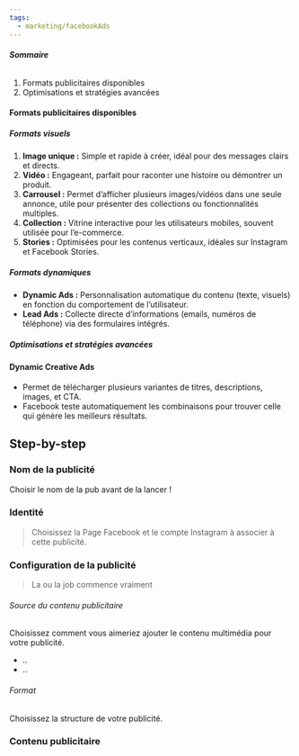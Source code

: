 ```yaml
---
tags:
  - marketing/facebookAds
---
```

###### **Sommaire**
1. Formats publicitaires disponibles
3. Optimisations et stratégies avancées


#### **Formats publicitaires disponibles**

##### **Formats visuels**

1. **Image unique :** Simple et rapide à créer, idéal pour des messages clairs et directs.
2. **Vidéo :** Engageant, parfait pour raconter une histoire ou démontrer un produit.
3. **Carrousel :** Permet d’afficher plusieurs images/vidéos dans une seule annonce, utile pour présenter des collections ou fonctionnalités multiples.
4. **Collection :** Vitrine interactive pour les utilisateurs mobiles, souvent utilisée pour l’e-commerce.
5. **Stories :** Optimisées pour les contenus verticaux, idéales sur Instagram et Facebook Stories.

##### **Formats dynamiques**

- **Dynamic Ads :** Personnalisation automatique du contenu (texte, visuels) en fonction du comportement de l’utilisateur.
- **Lead Ads :** Collecte directe d’informations (emails, numéros de téléphone) via des formulaires intégrés.

##### Optimisations et stratégies avancées


#### **Dynamic Creative Ads**

- Permet de télécharger plusieurs variantes de titres, descriptions, images, et CTA.
- Facebook teste automatiquement les combinaisons pour trouver celle qui génère les meilleurs résultats.



## Step-by-step


### Nom de la publicité
Choisir le nom de la pub avant de la lancer !



### Identité
> Choisissez la Page Facebook et le compte Instagram à associer à cette publicité.



### Configuration de la publicité
> La ou la job commence vraiment

###### Source du contenu publicitaire
Choisissez comment vous aimeriez ajouter le contenu multimédia pour votre publicité.
- ..
- ..

###### Format
Choisissez la structure de votre publicité.


  
### Contenu publicitaire
